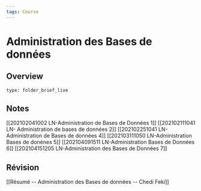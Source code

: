 ```yaml
---
tags: Course
---
```


# Administration des Bases de données 
## Overview
 
```ccard
type: folder_brief_live
```
 
## Notes
 [[202102041002 LN-Administration de Bases de Données 1]]
 [[202102111041 LN- Administration de bases de données 2]]
 [[202102251041 LN-Administration de Bases de données 4]]
 [[202103111050 LN-Administration  Bases de donénes 5]]
 [[202104091511 LN-Administration Bases de Données 6]]
 [[202104151205 LN-Administration des Bases de Données 7]]
 
## Révision
 [[Résumé -- Administration des Bases de données -- Chedi Feki]] 